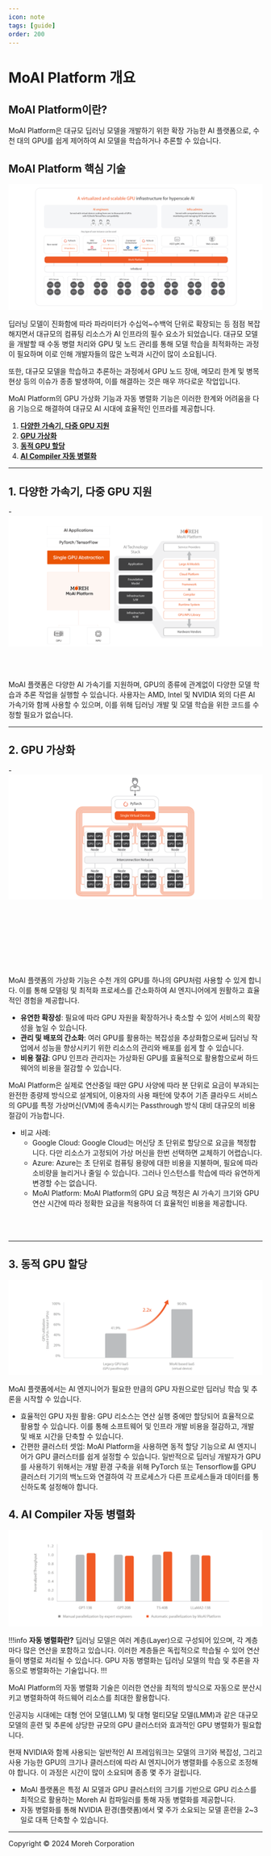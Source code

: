 ```yaml
---
icon: note
tags: [guide]
order: 200
---
```


# MoAI Platform 개요

## MoAI Platform이란?
MoAI Platform은 대규모 딥러닝 모델을 개발하기 위한 확장 가능한 AI 플랫폼으로, 수천 대의 GPU를 쉽게 제어하여 AI 모델을 학습하거나 추론할 수 있습니다.

## MoAI Platform 핵심 기술

![](/img_ov/ov_1.png)

딥러닝 모델이 진화함에 따라 파라미터가 수십억~수백억 단위로 확장되는 등 점점 복잡해지면서 대규모의 컴퓨팅 리소스가 AI 인프라의 필수 요소가 되었습니다. 대규모 모델을 개발할 때 수동 병렬 처리와 GPU 및 노드 관리를 통해 모델 학습을 최적화하는 과정이 필요하며 이로 인해 개발자들의 많은 노력과 시간이 많이 소요됩니다.

또한, 대규모 모델을 학습하고 추론하는 과정에서 GPU 노드 장애, 메모리 한계 및 병목 현상 등의 이슈가 종종 발생하여, 이를 해결하는 것은 매우 까다로운 작업입니다.

MoAI Platform의 GPU 가상화 기능과 자동 병렬화 기능은 이러한 한계와 어려움을 다음 기능으로 해결하여 대규모 AI 시대에 효율적인 인프라를 제공합니다.

1. **[다양한 가속기, 다중 GPU 지원](http://docs.moreh.io/about-moai/#1-다양한-가속기-다중-gpu-지원)**
2. **[GPU 가상화](http://docs.moreh.io/about-moai/#2-gpu-가상화)**
3. **[동적 GPU 할당](http://docs.moreh.io/about-moai/#3-동적-gpu-할당)**
4. **[AI Compiler 자동 병렬화](http://docs.moreh.io/about-moai/#4-ai-compiler-자동-병렬화)**


---

## 1. 다양한 가속기, 다중 GPU 지원

-![](/img_ov/m_4.png)

\
&nbsp;
&nbsp;

MoAI 플랫폼은 다양한 AI 가속기를 지원하며, GPU의 종류에 관계없이 다양한 모델 학습과 추론 작업을 실행할 수 있습니다.
사용자는 AMD, Intel 및 NVIDIA 외의 다른 AI 가속기와 함께 사용할 수 있으며, 이를 위해 딥러닝 개발 및 모델 학습을 위한 코드를 수정할 필요가 없습니다.

------

## 2. GPU 가상화

-![](/img_ov/v_3.png)


\
\
\
&nbsp;
\
\
\
&nbsp;
&nbsp;

MoAI 플랫폼의 가상화 기능은 수천 개의 GPU를 하나의 GPU처럼 사용할 수 있게 합니다. 이를 통해 모델링 및 최적화 프로세스를 간소화하여 AI 엔지니어에게 원활하고 효율적인 경험을 제공합니다.

- **유연한 확장성**: 필요에 따라 GPU 자원을 확장하거나 축소할 수 있어 서비스의 확장성을 높일 수 있습니다.
- **관리 및 배포의 간소화**: 여러 GPU를 활용하는 복잡성을 추상화함으로써 딥러닝 작업에서 성능을 향상시키기 위한 리소스의 관리와 배포를 쉽게 할 수 있습니다.
- **비용 절감**: GPU 인프라 관리자는 가상화된 GPU를 효율적으로 활용함으로써 하드웨어의 비용을 절감할 수 있습니다.

MoAI Platform은 실제로 연산중일 때만 GPU 사양에 따라 분 단위로 요금이 부과되는 완전한 종량제 방식으로 설계되어, 이용자의 사용 패턴에 맞추어 기존 클라우드 서비스의 GPU를 특정 가상머신(VM)에 종속시키는 Passthrough 방식 대비 대규모의 비용 절감이 가능합니다.

- 비교 사례:
    - Google Cloud: Google Cloud는 머신당 초 단위로 할당으로 요금을 책정합니다. 다만 리소스가 고정되어 가상 머신을 한번 선택하면 교체하기 어렵습니다.
    - Azure: Azure는 초 단위로 컴퓨팅 용량에 대한 비용을 지불하며, 필요에 따라 소비량을 늘리거나 줄일 수 있습니다. 그러나 인스턴스를 학습에 따라 유연하게 변경할 수는 없습니다.
    - MoAI Platform: MoAI Platform의 GPU 요금 책정은 AI 가속기 크기와 GPU 연산 시간에 따라 정확한 요금을 적용하여 더 효율적인 비용을 제공합니다.
\
\
\
&nbsp;
&nbsp;

------

## 3. 동적 GPU 할당


![](/img_ov/d_3.png)

MoAI 플랫폼에서는 AI 엔지니어가 필요한 만큼의 GPU 자원으로만 딥러닝 학습 및 추론을 시작할 수 있습니다. 

- 효율적인 GPU 자원 활용: GPU 리소스는 연산 실행 중에만 할당되어 효율적으로 활용할 수 있습니다. 이를 통해 소프트웨어 및 인프라 개발 비용을 절감하고, 개발 및 배포 시간을 단축할 수 있습니다.
- 간편한 클러스터 셋업: MoAI Platform을 사용하면 동적 할당 기능으로 AI 엔지니어가 GPU 클러스터를 쉽게 설정할 수 있습니다. 일반적으로 딥러닝 개발자가 GPU를 사용하기 위해서는 개발 환경 구축을 위해 PyTorch 또는 Tensorflow를 GPU 클러스터 기기의 백노드와 연결하여 각 프로세스가 다른 프로세스들과 데이터를 통신하도록 설정해야 합니다.


## 4. AI Compiler 자동 병렬화

![](/img_ov/ap_1.png)

!!!info **자동 병렬화란?** 
딥러닝 모델은 여러 계층(Layer)으로 구성되어 있으며, 각 계층마다 많은 연산을 포함하고 있습니다. 이러한 계층들은 독립적으로 학습될 수 있어 연산들이 병렬로 처리될 수 있습니다. GPU 자동 병렬화는 딥러닝 모델의 학습 및 추론을 자동으로 병렬화하는 기술입니다.
!!!

MoAI Platform의 자동 병렬화 기술은 이러한 연산을 최적의 방식으로 자동으로 분산시키고 병렬화하여 하드웨어 리소스를 최대한 활용합니다.


인공지능 시대에는 대형 언어 모델(LLM) 및 대형 멀티모달 모델(LMM)과 같은 대규모 모델의 훈련 및 추론에 상당한 규모의 GPU 클러스터와 효과적인 GPU 병렬화가 필요합니다. 

현재 NVIDIA와 함께 사용되는 일반적인 AI 프레임워크는 모델의 크기와 복잡성, 그리고 사용 가능한 GPU의 크기나 클러스터에 따라 AI 엔지니어가 병렬화를 수동으로 조정해야 합니다. 이 과정은 시간이 많이 소요되며 종종 몇 주가 걸립니다.

- MoAI 플랫폼은 특정 AI 모델과 GPU 클러스터의 크기를 기반으로 GPU 리소스를 최적으로 활용하는 Moreh AI 컴파일러를 통해 자동 병렬화를 제공합니다.
- 자동 병렬화를 통해 NVIDIA 환경(플랫폼)에서 몇 주가 소요되는 모델 훈련을 2~3일로 대폭 단축할 수 있습니다.


---

Copyright © 2024 Moreh Corporation
